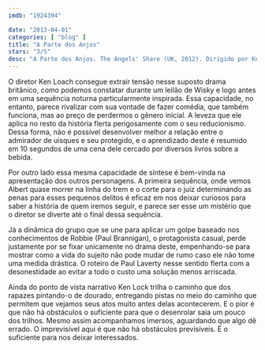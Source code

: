 ```yaml
---
imdb: "1924394"

date: "2013-04-01"
categories: [ "blog" ]
title: "A Parte dos Anjos"
stars: "3/5"
desc: "A Parte dos Anjos. The Angels' Share (UK, 2012). Dirigido por Ken Loach. Escrito por Paul Laverty. Com Paul Brannigan, Siobhan Reilly, John Henshaw, Gary Maitland, William Ruane, Jasmin Riggins, Scott Dymond, Scott Kyle, Neil Leiper."
---
```

O diretor Ken Loach consegue extrair tensão nesse suposto drama britânico, como podemos constatar durante um leilão de Wisky e logo antes em uma sequência noturna particularmente inspirada. Essa capacidade, no entanto, parece rivalizar com sua vontade de fazer comédia, que também funciona, mas ao preço de perdermos o gênero inicial. A leveza que ele aplica no resto da história flerta perigosamente com o seu reducionismo. Dessa forma, não é possível desenvolver melhor a relação entre o admirador de uísques e seu protegido, e o aprendizado deste é resumido em 10 segundos de uma cena dele cercado por diversos livros sobre a bebida.

Por outro lado essa mesma capacidade de síntese é bem-vinda na apresentação dos outros personagens. A primeira sequência, onde vemos Albert quase morrer na linha do trem e o corte para o juiz determinando as penas para esses pequenos delitos é eficaz em nos deixar curiosos para saber a história de quem iremos seguir, e parece ser esse um mistério que o diretor se diverte até o final dessa sequência.

Já a dinâmica do grupo que se une para aplicar um golpe baseado nos conhecimentos de Robbie (Paul Brannigan), o protagonista casual, perde justamente por se fixar unicamente no drama deste, empenhando-se para mostrar como a vida do sujeito não pode mudar de rumo caso ele não tome uma medida drástica. O roteiro de Paul Laverty nesse sentido flerta com a desonestidade ao evitar a todo o custo uma solução menos arriscada.

Ainda do ponto de vista narrativo Ken Lock trilha o caminho que dos rapazes pintando-o de dourado, entregando pistas no meio do caminho que permitem que vejamos seus atos muito antes delas acontecerem. E o pior é que não há obstáculos o suficiente para que o desenrolar saia um pouco dos trilhos. Mesmo assim acompanhamos imersos, aguardando que algo dê errado. O imprevisível aqui é que não há obstáculos previsíveis. É o suficiente para nos deixar interessados.

